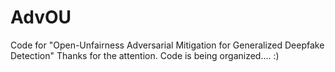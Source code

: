 # AdvOU
Code for "Open-Unfairness Adversarial Mitigation for Generalized Deepfake Detection"
Thanks for the attention.
Code is being organized....
:)
